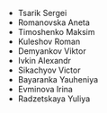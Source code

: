 - Tsarik Sergei
- Romanovska Aneta
- Timoshenko Maksim
- Kuleshov Roman
- Demyankov Viktor
- Ivkin Alexandr
- Sikachyov Victor
- Bayaranka Yauheniya 
- Evminova Irina
- Radzetskaya Yuliya